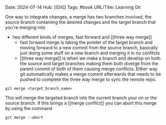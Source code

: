 Date: 2024-07-14
Hub: [[Git]]
Tags: #book
URL/Title: Learning Git 

One way to integrate changes, a merge has two branches involved, the source branch containing the desired changes and the target branch that you're merging into

- two different kinds of merges, fast forward and [[three way merge]]
	- fast forward merge is taking the pointer of the target branch and moving forward to a new commit from the source branch, basically just doing some stuff on a new branch and merging it in no conflicts
	- [[three way merge]] is when we make a branch and develop on both the source and target branches making them both diverge from the parent commit of both of them causing merge conflicts. Either way git automatically makes a merge commit afterwards that needs to be pushed to complete the three way merge to sync the remote repo.

```
git merge <target_branch_name>
```
This will merge the targeted branch into the current branch your on or the source branch. If this brings a [[merge conflict]] you can abort this merge by using the command 
```
git merge --abort
```
